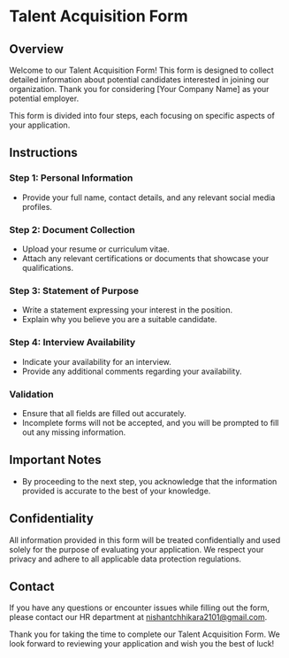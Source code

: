 # Talent Acquisition Form

## Overview

Welcome to our Talent Acquisition Form! This form is designed to collect detailed information about potential candidates interested in joining our organization. Thank you for considering [Your Company Name] as your potential employer.

This form is divided into four steps, each focusing on specific aspects of your application.

## Instructions

### Step 1: Personal Information

- Provide your full name, contact details, and any relevant social media profiles.

### Step 2: Document Collection

- Upload your resume or curriculum vitae.
- Attach any relevant certifications or documents that showcase your qualifications.

### Step 3: Statement of Purpose

- Write a statement expressing your interest in the position.
- Explain why you believe you are a suitable candidate.

### Step 4: Interview Availability

- Indicate your availability for an interview.
- Provide any additional comments regarding your availability.

### Validation

- Ensure that all fields are filled out accurately.
- Incomplete forms will not be accepted, and you will be prompted to fill out any missing information.

## Important Notes

- By proceeding to the next step, you acknowledge that the information provided is accurate to the best of your knowledge.

## Confidentiality

All information provided in this form will be treated confidentially and used solely for the purpose of evaluating your application. We respect your privacy and adhere to all applicable data protection regulations.

## Contact

If you have any questions or encounter issues while filling out the form, please contact our HR department at nishantchhikara2101@gmail.com.

Thank you for taking the time to complete our Talent Acquisition Form. We look forward to reviewing your application and wish you the best of luck!

